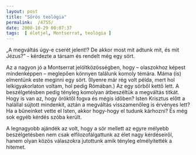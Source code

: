 ```yaml
---
layout: post
title: "Sörös teológia"
permalink:  /4755/ 
date: 2008-10-29 00:07:37
tags:  [ életjel, Montserrat, teológia ] 
---
```

&bdquo;A megváltás úgy-e cserét jelent!? De akkor most mit adtunk mit, és mit Jézus?&rdquo; - kérdezte a társam és rendelt még egy sört.



<!--break-->  
Az a nagyon jó a Montserrat jelöltközösségben, hogy &ndash; olaszokhoz képest mindenképpen &ndash; meglepően könnyen találunk komoly témára. Máma (is) elmentünk este meginni egy sört. (Ilyenre már rég volt példa, mert hol lelkigyakorlaton voltam, hol pedig Rómában.) Az egy sörből kettő lett. A beszélgetésben pedig tényleg komolyan átbeszéltük a megváltás titkát. Hogy is van az, hogy öröktől fogva és mégis időben? Isten Krisztus előtt a halállal sújtott mindenkit, aztán a megváltás visszamenőleg is érvényes lett? Ha a bűneinket vette el Isten, akkor hogy-hogy el tudunk kárhozni? És még sok egyéb kérdés szóba került.

<p >A legnagyobb ajándék az volt, hogy a sör mellett az egyre mélyebb beszélgetésben nem csak elfilozofálgattunk az élet nagy kérdéseiről, hanem olyan közös válaszokra jutottunk amik tényleg elmélyítették a hitemet.</p>